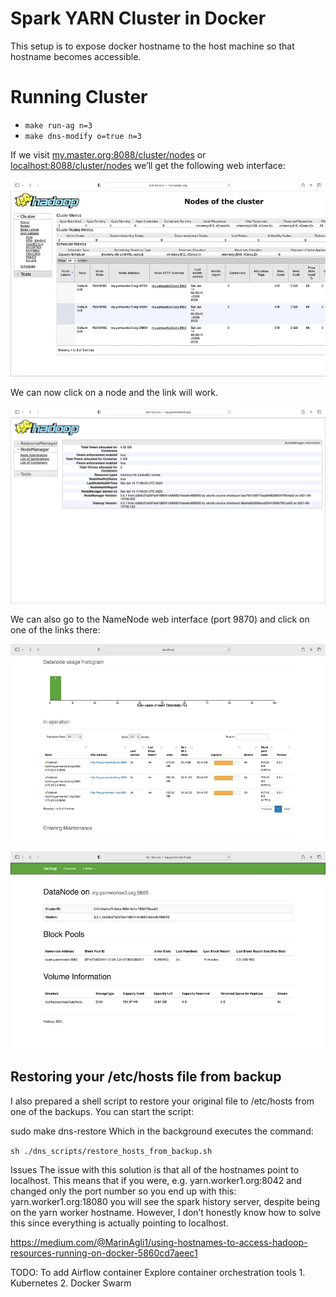# Spark YARN Cluster in Docker

This setup is to expose docker hostname to the host machine so that hostname becomes accessible.


# Running Cluster
- `make run-ag n=3`
- `make dns-modify o=true n=3`

If we visit [my.master.org:8088/cluster/nodes](my.master.org:8088/cluster/nodes) or [localhost:8088/cluster/nodes](localhost:8088/cluster/nodes) we’ll get the following web interface:

![img.png](resources/img.png)


We can now click on a node and the link will work.

![img_1.png](resources/img_1.png)

We can also go to the NameNode web interface (port 9870) and click on one of the links there:

![img_2.png](resources/img_2.png)


![img_3.png](resources/img_3.png)


## Restoring your /etc/hosts file from backup
I also prepared a shell script to restore your original file to /etc/hosts from one of the backups. You can start the script:

sudo make dns-restore
Which in the background executes the command:

`sh ./dns_scripts/restore_hosts_from_backup.sh`


Issues
The issue with this solution is that all of the hostnames point to localhost. This means that if you were, e.g. yarn.worker1.org:8042 and changed only the port number so you end up with this: yarn.worker1.org:18080 you will see the spark history server, despite being on the yarn worker hostname. However, I don’t honestly know how to solve this since everything is actually pointing to localhost.

https://medium.com/@MarinAgli1/using-hostnames-to-access-hadoop-resources-running-on-docker-5860cd7aeec1


TODO:
To add Airflow container
Explore container orchestration tools
    1. Kubernetes
    2. Docker Swarm